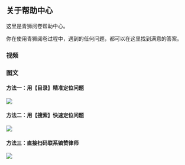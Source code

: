 ## 关于帮助中心

这里是青狮阅卷帮助中心。

你在使用青狮阅卷过程中，遇到的任何问题，都可以在这里找到满意的答案。

### 视频

### 图文


#### 方法一：用【目录】精准定位问题

![](https://ipic.qinglion.com/2022-04-07_22-34-43.png)



#### 方法二：用【搜索】快速定位问题

![](https://ipic.qinglion.com/2022-04-07_22-37-36.png)

#### 方法三：直接扫码联系镐赞律师

![](https://ipic.qinglion.com/2021-11-12-weixin-subscript-1000_1000.jpg)
